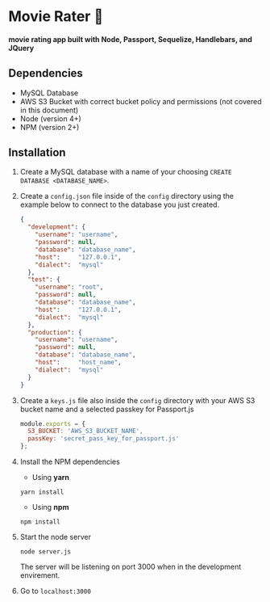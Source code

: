 #  Movie Rater :movie_camera:
#### movie rating app built with Node, Passport, Sequelize, Handlebars, and JQuery

## Dependencies
 * MySQL Database
 * AWS S3 Bucket with correct bucket policy and permissions (not covered in this document)
 * Node (version 4+)
 * NPM (version 2+)
 
## Installation
 1. Create a MySQL database with a name of your choosing `CREATE DATABASE <DATABASE_NAME>`.
 2. Create a `config.json` file inside of the `config` directory using the example below to connect to the database you just created.

    ```JSON
    {
      "development": {
        "username": "username",
        "password": null,
        "database": "database_name",
        "host":     "127.0.0.1",
        "dialect":  "mysql"
      },
      "test": {
        "username": "root",
        "password": null,
        "database": "database_name",
        "host":     "127.0.0.1",
        "dialect":  "mysql"
      },
      "production": {
        "username": "username",
        "password": null,
        "database": "database_name",
        "host":     "host_name",
        "dialect":  "mysql"
      }
    }
    ```
    
3. Create a `keys.js` file also inside the `config` directory with your AWS S3 bucket name and a selected passkey for Passport.js

    ```javascript
    module.exports = {
      S3_BUCKET: 'AWS_S3_BUCKET_NAME',
      passKey: 'secret_pass_key_for_passport.js'
    };
    ```
    
4. Install the NPM dependencies
    * Using **yarn**
    ```
    yarn install
    ```
    
   * Using **npm**
   ```
   npm install
   ```
   
5. Start the node server
    ```
    node server.js
    ```
    The server will be listening on port 3000 when in the development envirement. 
    
6. Go to `localhost:3000`